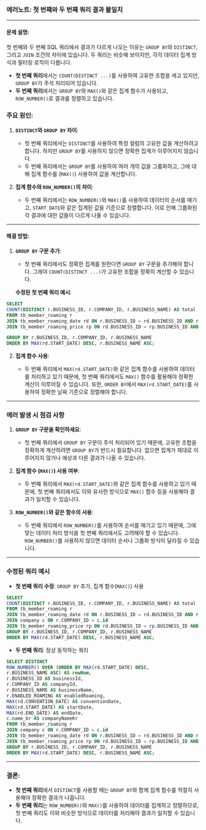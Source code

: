 ### **에러노트: 첫 번째와 두 번째 쿼리 결과 불일치**

---

#### **문제 설명:**

첫 번째와 두 번째 SQL 쿼리에서 결과가 다르게 나오는 이유는 `GROUP BY`와 `DISTINCT`, 그리고 `JOIN` 조건의 차이에 있습니다. 두 쿼리는 비슷해 보이지만, 각각 데이터 집계 방식과 필터링 로직이 다릅니다.

- **첫 번째 쿼리**에서는 `COUNT(DISTINCT ...)`를 사용하여 고유한 조합을 세고 있지만, `GROUP BY`가 주석 처리되어 있습니다.
- **두 번째 쿼리**에서는 `GROUP BY`와 `MAX()`와 같은 집계 함수가 사용되고, `ROW_NUMBER()`로 결과를 정렬하고 있습니다.

### **주요 원인:**

1. **`DISTINCT`와 `GROUP BY` 차이**:
    
    - 첫 번째 쿼리에서는 `DISTINCT`를 사용하여 특정 컬럼의 고유한 값을 계산하려고 합니다. 하지만 `GROUP BY`를 사용하지 않으면 정확한 집계가 이루어지지 않습니다.
    - 두 번째 쿼리에서는 `GROUP BY`를 사용하여 여러 개의 값을 그룹화하고, 그에 대해 집계 함수를 (`MAX()`) 사용하여 값을 계산합니다.
2. **집계 함수와 `ROW_NUMBER()`의 차이**:
    
    - 두 번째 쿼리에서는 `ROW_NUMBER()`와 `MAX()`를 사용하여 데이터의 순서를 매기고, `START_DATE`와 같은 집계된 값을 기준으로 정렬합니다. 이로 인해 그룹화된 각 결과에 대한 값들이 다르게 나올 수 있습니다.

---

#### **해결 방법:**

1. **`GROUP BY` 구문 추가**:
    
    - 첫 번째 쿼리에서도 정확한 집계를 원한다면 `GROUP BY` 구문을 추가해야 합니다. 그래야 `COUNT(DISTINCT ...)`가 고유한 조합을 정확히 계산할 수 있습니다.
    
    **수정된 첫 번째 쿼리 예시**:
    
    
```sql
SELECT     
COUNT(DISTINCT r.BUSINESS_ID, r.COMPANY_ID, r.BUSINESS_NAME) AS total 
FROM tb_member_roaming r 
JOIN tb_member_roaming_date rd ON r.BUSINESS_ID = rd.BUSINESS_ID AND r.COMPANY_ID = rd.COMPANY_ID JOIN company c ON r.COMPANY_ID = c.id 
JOIN tb_member_roaming_price rp ON rd.BUSINESS_ID = rp.BUSINESS_ID AND rd.ROAMING_IDX = rp.ROAMING_IDX 

GROUP BY r.BUSINESS_ID, r.COMPANY_ID, r.BUSINESS_NAME 
ORDER BY MAX(rd.START_DATE) DESC, r.BUSINESS_NAME ASC;
```
    
2. **집계 함수 사용**:
    
    - 두 번째 쿼리에서 `MAX(rd.START_DATE)`와 같은 집계 함수를 사용하여 데이터를 처리하고 있기 때문에, 첫 번째 쿼리에서도 `MAX()` 함수를 활용해야 정확한 계산이 이루어질 수 있습니다. 또한, `ORDER BY`에서 `MAX(rd.START_DATE)`를 사용하여 정확한 날짜 기준으로 정렬해야 합니다.

---

### **에러 발생 시 점검 사항**

1. **`GROUP BY` 구문을 확인하세요**:
    
    - 첫 번째 쿼리에서 `GROUP BY` 구문이 주석 처리되어 있기 때문에, 고유한 조합을 정확하게 계산하려면 `GROUP BY`가 반드시 필요합니다. 없으면 집계가 제대로 이루어지지 않거나 예상과 다른 결과가 나올 수 있습니다.
2. **집계 함수 (`MAX()`) 사용 여부**:
    
    - 두 번째 쿼리에서 `MAX(rd.START_DATE)`와 같은 집계 함수를 사용하고 있기 때문에, 첫 번째 쿼리에서도 이와 유사한 방식으로 `MAX()` 함수 등을 사용해야 결과가 일치할 수 있습니다.
3. **`ROW_NUMBER()`와 같은 함수의 사용**:
    
    - 두 번째 쿼리에서 `ROW_NUMBER()`를 사용하여 순서를 매기고 있기 때문에, 그에 맞는 데이터 처리 방식을 첫 번째 쿼리에서도 고려해야 할 수 있습니다. `ROW_NUMBER()`를 사용하지 않으면 데이터 순서나 그룹화 방식이 달라질 수 있습니다.

---

### **수정된 쿼리 예시**

- **첫 번째 쿼리 수정**: `GROUP BY` 추가, 집계 함수(`MAX()`) 사용
```sql
SELECT     
COUNT(DISTINCT r.BUSINESS_ID, r.COMPANY_ID, r.BUSINESS_NAME) AS total 
FROM tb_member_roaming r 
JOIN tb_member_roaming_date rd ON r.BUSINESS_ID = rd.BUSINESS_ID AND r.COMPANY_ID = rd.COMPANY_ID 
JOIN company c ON r.COMPANY_ID = c.id 
JOIN tb_member_roaming_price rp ON rd.BUSINESS_ID = rp.BUSINESS_ID AND rd.ROAMING_IDX = rp.ROAMING_IDX 
GROUP BY r.BUSINESS_ID, r.COMPANY_ID, r.BUSINESS_NAME 
ORDER BY MAX(rd.START_DATE) DESC, r.BUSINESS_NAME ASC;
```

    
- **두 번째 쿼리**: 정상 동작하는 쿼리
    

    
```sql
SELECT DISTINCT     
ROW_NUMBER() OVER (ORDER BY MAX(rd.START_DATE) DESC, 
r.BUSINESS_NAME ASC) AS rowNum,     
r.BUSINESS_ID AS businessId,     
r.COMPANY_ID AS companyId,     
r.BUSINESS_NAME AS businessName,     
r.ENABLED_ROAMING AS enabledRoaming,     
MAX(rd.CONVENTION_DATE) AS conventionDate,     
MAX(rd.START_DATE) AS startDate,     
MAX(rd.END_DATE) AS endDate,     
c.name_kr AS companyNameKr 
FROM tb_member_roaming r 
JOIN company c ON r.COMPANY_ID = c.id 
JOIN tb_member_roaming_date rd ON r.BUSINESS_ID = rd.BUSINESS_ID AND r.COMPANY_ID = rd.COMPANY_ID 
JOIN tb_member_roaming_price rp ON rd.BUSINESS_ID = rp.BUSINESS_ID AND rd.ROAMING_IDX = rp.ROAMING_IDX 
GROUP BY r.BUSINESS_ID, r.COMPANY_ID, r.BUSINESS_NAME 
ORDER BY MAX(rd.START_DATE) DESC, r.BUSINESS_NAME ASC;
```
    

---

### **결론:**

- **첫 번째 쿼리**에서 `DISTINCT`를 사용할 때는 `GROUP BY`와 함께 집계 함수를 적절히 사용해야 정확한 결과가 나옵니다.
- **두 번째 쿼리**는 `ROW_NUMBER()`와 `MAX()`를 사용하여 데이터를 집계하고 정렬하므로, 첫 번째 쿼리도 이와 비슷한 방식으로 데이터를 처리해야 결과가 일치할 수 있습니다.